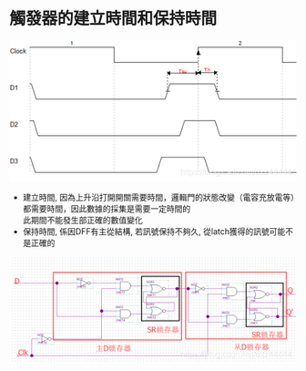 # 觸發器的建立時間和保持時間

![](attachments/2021-10-19-11-19-03.png)

- 建立時間, 因為上升沿打開開關需要時間，邏輯門的狀態改變（電容充放電等）都需要時間，因此數據的採集是需要一定時間的  
此期間不能發生部正確的數值變化
- 保持時間, 係因DFF有主從結構,
若訊號保持不夠久, 從latch獲得的訊號可能不是正確的  

![](attachments/2021-10-19-11-20-32.png)